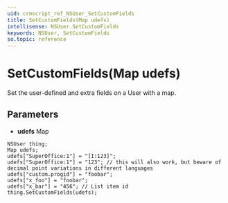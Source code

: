 ```yaml
---
uid: crmscript_ref_NSUser_SetCustomFields
title: SetCustomFields(Map udefs)
intellisense: NSUser.SetCustomFields
keywords: NSUser, SetCustomFields
so.topic: reference
---
```


# SetCustomFields(Map udefs)

Set the user-defined and extra fields on a User with a map.

## Parameters

* **udefs** Map

```crmscript
NSUser thing;
Map udefs;
udefs["SuperOffice:1"] = "[I:123]";
udefs["SuperOffice:1"] = "123"; // this will also work, but beware of decimal point variations in different languages
udefs["custom.progid"] = "foobar";
udefs["x_foo"] = "foobar";
udefs["x_bar"] = "456"; // List item id
thing.SetCustomFields(udefs);
```

